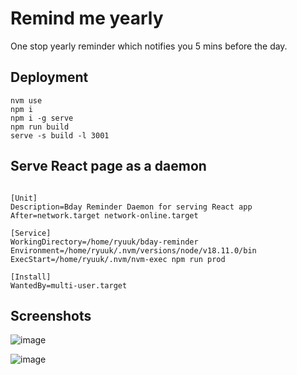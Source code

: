 # Remind me yearly

One stop yearly reminder which notifies you 5 mins before the day.

## Deployment
```
nvm use
npm i
npm i -g serve
npm run build
serve -s build -l 3001
```

## Serve React page as a daemon
```

[Unit]
Description=Bday Reminder Daemon for serving React app
After=network.target network-online.target

[Service]
WorkingDirectory=/home/ryuuk/bday-reminder
Environment=/home/ryuuk/.nvm/versions/node/v18.11.0/bin
ExecStart=/home/ryuuk/.nvm/nvm-exec npm run prod

[Install]
WantedBy=multi-user.target

```


## Screenshots

![image](https://user-images.githubusercontent.com/17880433/197405045-42d12a1b-976e-4bad-a3d2-882765bee13f.png)

![image](https://user-images.githubusercontent.com/17880433/197404971-534f9399-449b-4a96-8e9d-d0a664f129c4.png)


